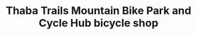 ---
title: "Thaba Trails Mountain Bike Park and Cycle Hub bicycle shop"
url: /rietvlei-101-ir-johannesburg-south/thaba-trails-mountain-bike-park-and-cycle-hub-bicycle-shop/
shop: Fahrrad
---